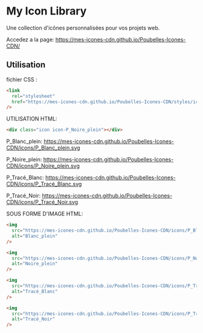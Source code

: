 # My Icon Library

Une collection d'icônes personnalisées pour vos projets web.

Accedez a la page:
https://mes-icones-cdn.github.io/Poubelles-Icones-CDN/

## Utilisation

fichier CSS :

```html
<link
  rel="stylesheet"
  href="https://mes-icones-cdn.github.io/Poubelles-Icones-CDN/styles/icons.css"
/>
```

UTILISATION HTML:

```html
<div class="icon icon-P_Noire_plein"></div>
```

P_Blanc_plein:
https://mes-icones-cdn.github.io/Poubelles-Icones-CDN/icons/P_Blanc_plein.svg

P_Noire_plein:
https://mes-icones-cdn.github.io/Poubelles-Icones-CDN/icons/P_Noire_plein.svg

P_Tracé_Blanc:
https://mes-icones-cdn.github.io/Poubelles-Icones-CDN/icons/P_Tracé_Blanc.svg

P_Tracé_Noir:
https://mes-icones-cdn.github.io/Poubelles-Icones-CDN/icons/P_Tracé_Noir.svg

SOUS FORME D'IMAGE HTML:

```html
<img
  src="https://mes-icones-cdn.github.io/Poubelles-Icones-CDN/icons/P_Blanc_plein.svg"
  alt="Blanc_plein"
/>

<img
  src="https://mes-icones-cdn.github.io/Poubelles-Icones-CDN/icons/P_Noire_plein.svg"
  alt="Noire_plein"
/>

<img
  src="https://mes-icones-cdn.github.io/Poubelles-Icones-CDN/icons/P_Tracé_Blanc.svg"
  alt="Tracé_Blanc"
/>

<img
  src="https://mes-icones-cdn.github.io/Poubelles-Icones-CDN/icons/P_Tracé_Noir.svg"
  alt="Tracé_Noir"
/>
```
